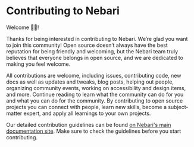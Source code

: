 # Contributing to Nebari

Welcome 👋🏼!

Thanks for being interested in contributing to Nebari. We’re glad you want to join this community! Open source doesn’t
always have the best reputation for being friendly and welcoming, but the Nebari team truly believes that everyone
belongs in open source, and we are dedicated to making you feel welcome.

All contributions are welcome, including issues, contributing code, new docs as well as updates and tweaks, blog posts,
helping out people, organizing community events, working on accessibility and design items, and more.
Continue reading to learn what the community can do for you and what you can do for the community.
By contributing to open source projects you can connect with people, learn new skills, become a subject-matter expert,
and apply all learnings to your own projects.

Our detailed contribution guidelines can be found [on Nebari's main documentation site][nebari-community].
Make sure to check the guidelines before you start contributing.

<!-- Links -->

[nebari-repo]: https://github.com/nebari-dev/nebari
[nebari-issues]: https://github.com/nebari-dev/nebari/issues
[nebari-community]: https://nebari.dev/community
